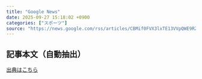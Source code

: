 ```yaml
---
title: "Google News"
date: 2025-09-27 15:18:02 +0900
categories: ["スポーツ"]
source: "https://news.google.com/rss/articles/CBMif0FVX3lxTE13VVpQWE9RZF9Ua1NFX25XZGY2YnVlWmVpNHVpOTR5UEFRWFpKRGpCVHRyMGctRXMtZkNTakhRaTRrcGlRUllUemFlVnpFVWxJN3lNSS1oMlJzOS1sTEFnSTNNWHZ5X3E0SzJrNVBfaXByaTRaUHVlNnp2U3djaGs?oc=5"
---
```


## 記事本文（自動抽出）
<body class="y0K44d EA71Tc" id="readabilityBody"></body>

[出典はこちら](https://news.google.com/rss/articles/CBMif0FVX3lxTE13VVpQWE9RZF9Ua1NFX25XZGY2YnVlWmVpNHVpOTR5UEFRWFpKRGpCVHRyMGctRXMtZkNTakhRaTRrcGlRUllUemFlVnpFVWxJN3lNSS1oMlJzOS1sTEFnSTNNWHZ5X3E0SzJrNVBfaXByaTRaUHVlNnp2U3djaGs?oc=5)
